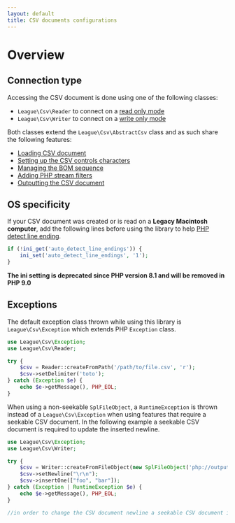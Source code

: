 ```yaml
---
layout: default
title: CSV documents configurations
---
```


# Overview

## Connection type

Accessing the CSV document is done using one of the following classes:

- `League\Csv\Reader` to connect on a [read only mode](/9.0/reader/)
- `League\Csv\Writer` to connect on a [write only mode](/9.0/writer/)

Both classes extend the `League\Csv\AbstractCsv` class and as such share the following features:

- [Loading CSV document](/9.0/connections/instantiation/)
- [Setting up the CSV controls characters](/9.0/connections/controls/)
- [Managing the BOM sequence](/9.0/connections/bom/)
- [Adding PHP stream filters](/9.0/connections/filters/)
- [Outputting the CSV document](/9.0/connections/output/)

## OS specificity

If your CSV document was created or is read on a **Legacy Macintosh computer**, add the following lines before
using the library to help [PHP detect line ending](http://php.net/manual/en/function.fgetcsv.php#refsect1-function.fgetcsv-returnvalues).

```php
if (!ini_get('auto_detect_line_endings')) {
    ini_set('auto_detect_line_endings', '1');
}
```

**The ini setting is deprecated since PHP version 8.1 and will be removed in PHP 9.0**

## Exceptions

The default exception class thrown while using this library is `League\Csv\Exception` which extends PHP `Exception` class.

```php
use League\Csv\Exception;
use League\Csv\Reader;

try {
    $csv = Reader::createFromPath('/path/to/file.csv', 'r');
    $csv->setDelimiter('toto');
} catch (Exception $e) {
    echo $e->getMessage(), PHP_EOL;
}
```

When using a non-seekable `SplFileObject`, a `RuntimeException` is thrown instead of a `League\Csv\Exception` when using features that require a seekable CSV document. In the following example a seekable CSV document is required to update the inserted newline.

```php
use League\Csv\Exception;
use League\Csv\Writer;

try {
    $csv = Writer::createFromFileObject(new SplFileObject('php://output', 'w'));
    $csv->setNewline("\r\n");
    $csv->insertOne(["foo", "bar"]);
} catch (Exception | RuntimeException $e) {
    echo $e->getMessage(), PHP_EOL;
}

//in order to change the CSV document newline a seekable CSV document is required
```
